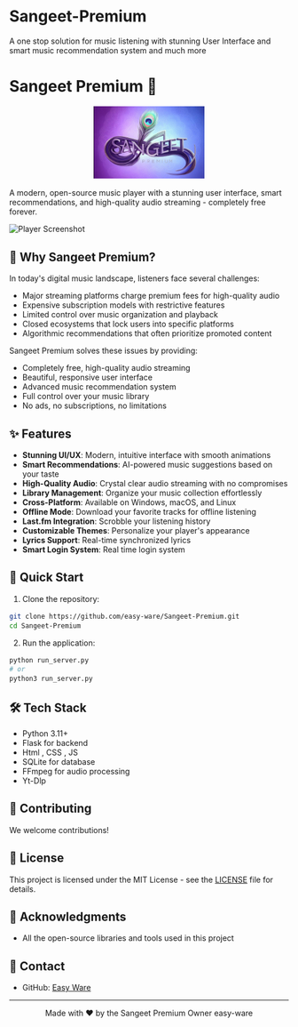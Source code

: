 # Sangeet-Premium
A one stop solution for music listening with stunning User Interface and smart music recommendation system and much more


# Sangeet Premium 🎵

<p align="center">
  <img src="promo/logo.png" alt="Sangeet Premium Logo" width="200"/>
</p>

A modern, open-source music player with a stunning user interface, smart recommendations, and high-quality audio streaming - completely free forever.

![Player Screenshot](assets/player_screenshot.png)

## 🌟 Why Sangeet Premium?

In today's digital music landscape, listeners face several challenges:
- Major streaming platforms charge premium fees for high-quality audio
- Expensive subscription models with restrictive features
- Limited control over music organization and playback
- Closed ecosystems that lock users into specific platforms
- Algorithmic recommendations that often prioritize promoted content

Sangeet Premium solves these issues by providing:
- Completely free, high-quality audio streaming
- Beautiful, responsive user interface
- Advanced music recommendation system
- Full control over your music library
- No ads, no subscriptions, no limitations

## ✨ Features

- **Stunning UI/UX**: Modern, intuitive interface with smooth animations
- **Smart Recommendations**: AI-powered music suggestions based on your taste
- **High-Quality Audio**: Crystal clear audio streaming with no compromises
- **Library Management**: Organize your music collection effortlessly
- **Cross-Platform**: Available on Windows, macOS, and Linux
- **Offline Mode**: Download your favorite tracks for offline listening
- **Last.fm Integration**: Scrobble your listening history
- **Customizable Themes**: Personalize your player's appearance
- **Lyrics Support**: Real-time synchronized lyrics
- **Smart Login System**: Real time login system


## 🚀 Quick Start

1. Clone the repository:
```bash
git clone https://github.com/easy-ware/Sangeet-Premium.git
cd Sangeet-Premium
```



2. Run the application:
```bash
python run_server.py
# or
python3 run_server.py
```



## 🛠️ Tech Stack

- Python 3.11+
- Flask for backend
- Html , CSS , JS
- SQLite for database
- FFmpeg for audio processing
- Yt-Dlp


## 🤝 Contributing

We welcome contributions!
## 📜 License

This project is licensed under the MIT License - see the [LICENSE](LICENSE) file for details.

## 🙏 Acknowledgments

- All the open-source libraries and tools used in this project

## 📧 Contact

- GitHub: [Easy Ware](https://github.com/easy-ware)

---

<p align="center">
  Made with ❤️ by the Sangeet Premium Owner easy-ware
</p>
